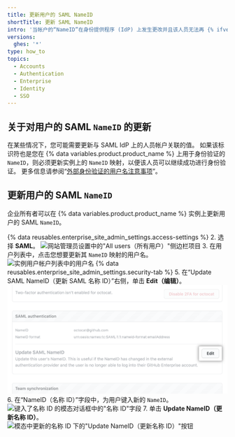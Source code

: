 ```yaml
---
title: 更新用户的 SAML NameID
shortTitle: 更新 SAML NameID
intro: '当帐户的“NameID”在身份提供程序 (IdP) 上发生更改并且该人员无法再 {% ifversion ghes or ghae %}登录 {% data variables.product.product_location %}{% elsif ghec %}进行身份验证以访问您的企业资源{% endif %}时，您必须 {% ifversion ghec %}联系 {% data variables.product.company_short %} 支持或撤消该人员的链接身份{% elsif ghes %}更新 {% data variables.product.product_location %} 上的“NameID”{% elsif ghae %}联系 {% data variables.product.company_short %} 支持{% endif %}。'
versions:
  ghes: '*'
type: how_to
topics:
  - Accounts
  - Authentication
  - Enterprise
  - Identity
  - SSO
---
```


## 关于对用户的 SAML `NameID` 的更新

在某些情况下，您可能需要更新与 SAML IdP 上的人员帐户关联的值。 如果该标识符也是您在 {% data variables.product.product_name %} 上用于身份验证的 `NameID`，则必须更新实例上的 `NameID` 映射，以便该人员可以继续成功进行身份验证。 更多信息请参阅“[外部身份验证的用户名注意事项](/admin/identity-and-access-management/managing-iam-for-your-enterprise/username-considerations-for-external-authentication)”。

## 更新用户的 SAML `NameID`

企业所有者可以在 {% data variables.product.product_name %} 实例上更新用户的 SAML `NameID`。

{% data reusables.enterprise_site_admin_settings.access-settings %}
2. 选择 **SAML**。 ![网站管理员设置中的"All users（所有用户）"侧边栏项目](/assets/images/enterprise/site-admin-settings/all-users.png)
3. 在用户列表中，点击您想要更新其 `NameID` 映射的用户名。 ![实例用户帐户列表中的用户名](/assets/images/enterprise/site-admin-settings/all-users-click-username.png)
{% data reusables.enterprise_site_admin_settings.security-tab %}
5. 在“Update SAML NameID（更新 SAML 名称 ID）”右侧，单击 **Edit（编辑）**。 ![SAML 身份验证](/assets/images/enterprise/site-admin-settings/update-saml-nameid-edit.png)
6. 在“NameID（名称 ID）”字段中，为用户键入新的 `NameID`。 ![键入了名称 ID 的模态对话框中的"名称 ID"字段](/assets/images/enterprise/site-admin-settings/update-saml-nameid-field-in-modal.png)
7. 单击 **Update NameID（更新名称 ID）**。 ![模态中更新的名称 ID 下的"Update NameID（更新名称 ID）"按钮](/assets/images/enterprise/site-admin-settings/update-saml-nameid-update.png)
